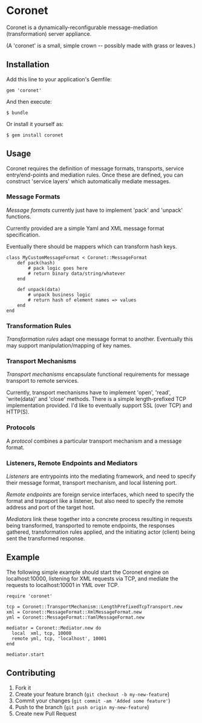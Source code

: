 # Coronet

Coronet is a dynamically-reconfigurable message-mediation (transformation) server appliance.

(A 'coronet' is a small, simple crown -- possibly made with grass or leaves.)

## Installation

Add this line to your application's Gemfile:

    gem 'coronet'

And then execute:

    $ bundle

Or install it yourself as:

    $ gem install coronet

## Usage

Coronet requires the definition of message formats, transports, service entry/end-points and mediation rules. Once these are defined, you can construct 'service layers' which automatically mediate messages.

### Message Formats

*Message formats* currently just have to implement 'pack' and 'unpack' functions.

Currently provided are a simple Yaml and XML message format specification.

Eventually there should be mappers which can transform hash keys.

	class MyCustomMessageFormat < Coronet::MessageFormat
		def pack(hash)
			# pack logic goes here
			# return binary data/string/whatever
		end
	
		def unpack(data)
			# unpack business logic
			# return hash of element names => values
		end
	end


### Transformation Rules

*Transformation rules* adapt one message format to another. Eventually this may support
manipulation/mapping of key names.

### Transport Mechanisms

*Transport mechanisms* encapsulate functional requirements for message transport to 
remote services.

Currently, transport mechanisms have to implement 'open', 'read', 'write(data)' 
and 'close' methods. There is a simple length-prefixed TCP implementation provided.
I'd like to eventually support SSL (over TCP) and HTTP(S).

### Protocols

A *protocol* combines a particular transport mechanism and a message format. 

### Listeners, Remote Endpoints and Mediators

*Listeners* are entrypoints into the mediating framework, and need to specify
their message format, transport mechanism, and local listening port.

*Remote endpoints* are foreign service interfaces, which need to specify
the format and transport like a listener, but also need to specify the remote
address and port of the target host.

*Mediators* link these together into a concrete process resulting in requests 
being transformed, transported to remote endpoints, the responses gathered, 
transformation rules applied, and the initiating actor (client) being sent 
the transformed response.

## Example

The following simple example should start the Coronet engine on localhost:10000,
listening for XML requests via TCP, and mediate the requests to localhost:10001
in YML over TCP.

	require 'coronet'
	
	tcp = Coronet::TransportMechanism::LengthPrefixedTcpTransport.new
	xml = Coronet::MessageFormat::XmlMessageFormat.new
	yml = Coronet::MessageFormat::YamlMessageFormat.new

	mediator = Coronet::Mediator.new do
	  local  xml, tcp, 10000
	  remote yml, tcp, 'localhost', 10001        
	end

	mediator.start




## Contributing

1. Fork it
2. Create your feature branch (`git checkout -b my-new-feature`)
3. Commit your changes (`git commit -am 'Added some feature'`)
4. Push to the branch (`git push origin my-new-feature`)
5. Create new Pull Request
